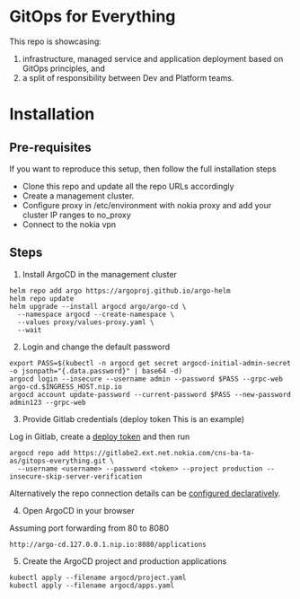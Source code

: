 # GitOps for Everything

This repo is showcasing: 
1. infrastructure, managed service and application deployment based on GitOps principles, and 
2. a split of responsibility between Dev and Platform teams.

# Installation

## Pre-requisites

If you want to reproduce this setup, then follow the full installation steps
- Clone this repo and update all the repo URLs accordingly
- Create a management cluster.
- Configure proxy in /etc/environment with nokia proxy and add your cluster IP ranges to no_proxy
- Connect to the nokia vpn

## Steps

1. Install ArgoCD in the management cluster
```
helm repo add argo https://argoproj.github.io/argo-helm
helm repo update
helm upgrade --install argocd argo/argo-cd \
  --namespace argocd --create-namespace \
  --values proxy/values-proxy.yaml \
  --wait
```

2. Login and change the default password
```
export PASS=$(kubectl -n argocd get secret argocd-initial-admin-secret -o jsonpath="{.data.password}" | base64 -d)
argocd login --insecure --username admin --password $PASS --grpc-web argo-cd.$INGRESS_HOST.nip.io
argocd account update-password --current-password $PASS --new-password admin123 --grpc-web
```

3. Provide Gitlab credentials (deploy token This is an example)

Log in Gitlab, create a [deploy token](https://docs.gitlab.com/ee/user/project/deploy_tokens/) and then run
```
argocd repo add https://gitlabe2.ext.net.nokia.com/cns-ba-ta-as/gitops-everything.git \
  --username <username> --password <token> --project production --insecure-skip-server-verification
```
Alternatively the repo connection details can be 
[configured declaratively](https://argo-cd.readthedocs.io/en/stable/operator-manual/declarative-setup).


4. Open ArgoCD in your browser

Assuming port forwarding from 80 to 8080
```
http://argo-cd.127.0.0.1.nip.io:8080/applications
```

5. Create the ArgoCD project and production applications
```
kubectl apply --filename argocd/project.yaml
kubectl apply --filename argocd/apps.yaml
```
